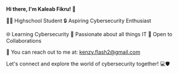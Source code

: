 **Hi there, I'm Kaleab Fikru! 👋**

👨‍🎓 Highschool Student
🔒 Aspiring Cybersecurity Enthusiast

🌐 Learning Cybersecurity
🚀 Passionate about all things IT
🤝 Open to Collaborations

📧 You can reach out to me at: kenzy.flash2@gmail.com

Let's connect and explore the world of cybersecurity together! 💻🛡️
